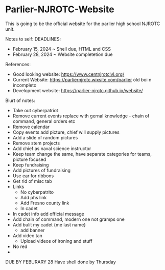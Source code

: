 # Parlier-NJROTC-Website
This is going to be the official website for the parlier high school NJROTC unit.

Notes to self:
DEADLINES:
  - February 15, 2024 ~ Shell due, HTML and CSS
  - February 28, 2024 ~ Website completetion due

References:

- Good looking website: https://www.centnjrotclvl.org/
- Current Website: https://parliernjrotc.wixsite.com/parlier old boi n incompleto
- Development website: https://parlier-njrotc.github.io/website/


Blurt of notes:

- Take out cyberpatriot
-  Remove current events replace with gernal knowledge     - chain of command, general orders etc
- Remove calendar
- Copy events add picture, chief will supply pictures
- Add a slide of random pictures
- Remove stem projects
- Add chief as naval science instructor 
- Keep team change the same, have separate categories for teams, picture focused 
- Keep fundraising 
- Add pictures of fundraising
- Use ear for ribbons
- Get rid of misc tab
- Links
    - No cyberpatrito
    - Add phs link
    - Add Fresno county link
    - In cadet 
- In cadet info add official message 
- Add chain of command, modern one not gramps one
- Add bulit my cadet {me last name}
  - add banner
- Add video tan
    - Upload videos of ironing and stuff
- No red
- 

DUE BY FEBURARY 28
Have shell done by Thursday
